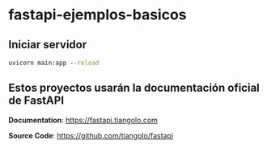 # fastapi-ejemplos-basicos

## Iniciar servidor

```cmd
uvicorn main:app --reload
```

## Estos proyectos usarán la documentación oficial de FastAPI

**Documentation**: <a href="https://fastapi.tiangolo.com" target="_blank">https://fastapi.tiangolo.com</a>

**Source Code**: <a href="https://github.com/tiangolo/fastapi" target="_blank">https://github.com/tiangolo/fastapi</a>
